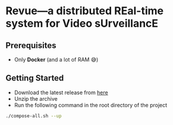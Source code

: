 # Revue—a distributed REal-time system for Video sUrveillancE

## Prerequisites

- Only **Docker** (and a lot of RAM 😅)

## Getting Started

- Download the latest release from [here](https://github.com/Mala1180/revue/releases)
- Unzip the archive
- Run the following command in the root directory of the project
```bash
./compose-all.sh --up
```
